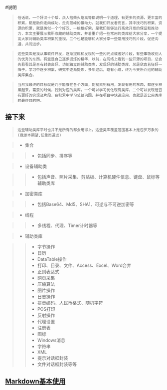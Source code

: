 #说明

>`俗话说，一个好汉十个帮，众人拾柴火焰高等都说明一个道理，有更多的资源，更丰富的积累，都是助你走向成功，走向顶峰的推动力。就我们开发者而言，其中技巧的积累、资源的积累，就是类似一个个好汉、一根根好柴，是我们能够进行高效开发的保证和推动力，本文主要展示我所收藏的辅助类库，并着重介绍一些常用的类库给大家分享，一个提高大家对辅助类库积累的重视，二个也是能够和大家分享一些常用技巧的片段，促进沟通，共同进步。`

>`这些类库是我从事软件开发，逐渐提炼和发现的一些闪光点或者好片段，有些事吸收别人的优秀的东西，有些是自己逐步提炼的精华，以前，在网络上看到一些开源的项目，总会先看看其是否有封装良好、功能独立的辅助类库，发现好的辅助类库，总是欣喜若狂好一阵子，学习中逐步积累，研究中逐渐提炼，多年过后，略有小成，终为今天所介绍的辅助类库集合。`

>`当然我最终的目标就是几乎能够在各个方面，能搜索到有用，发现有用的东西，都逐步积累起来，需要的时候，找到对应的类库，一个可以学习优化现有类库，二个可以发现是否有更好的实现及片段，在积累中学习总结巩固，并在项目中快速应用，也就是该公用类库的最终目的吧。`

接下来
------
>`这些辅助类库平时也并不是所有的都会用得上，这些类库覆盖范围基本上是包罗万象的(我原本期望,任重而道远)`

> +  集合

> > + 包括同步、排序等

> +  设备辅助类

> > + 包括声音、照片采集、剪贴板、计算机硬件信息、键盘、鼠标等辅助类库

> +  加密类库

> > + 包括Base64、Md5、SHA1、可逆与不可逆加密等

> +  线程

> > + 多线程、代理、Timer计时器等

> +  辅助类库

> > + 字节操作
> > + 日历
> > + DataTable操作
> > + 打印、目录、文件、Access、Excel、Word合并
> > + 正则表达式
> > + 网页采集
> > + 压缩算法
> > + 图片操作
> > + 日志操作
> > + 拼音编码、人民币格式、随机字符
> > + POS打印
> > + 反射操作
> > + 代理设置
> > + 注册表
> > + 图标
> > + Windows消息
> > + 字符串
> > + XML
> > + 提示对话框封装
> > + 文件对话框封装等等



[Markdown基本使用](./Markdown.md)
----------------------